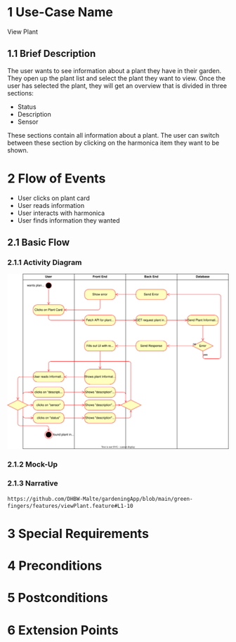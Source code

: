 # 1 Use-Case Name

View Plant

## 1.1 Brief Description

The user wants to see information about a plant they have in their garden. They open up the plant list and select the plant they want to view.
Once the user has selected the plant, they will get an overview that is divided in three sections:

- Status
- Description
- Sensor

These sections contain all information about a plant. The user can switch between these section by clicking on the harmonica item they want to be shown.

# 2 Flow of Events

- User clicks on plant card
- User reads information
- User interacts with harmonica
- User finds information they wanted

## 2.1 Basic Flow

### 2.1.1 Activity Diagram

![UML flowchart](https://github.com/DHBW-Malte/gardeningApp/blob/main/docs/assets/svg/useCaseDiagrams/viewPlant.drawio.svg)

### 2.1.2 Mock-Up

### 2.1.3 Narrative
```
https://github.com/DHBW-Malte/gardeningApp/blob/main/green-fingers/features/viewPlant.feature#L1-10
```
# 3 Special Requirements

# 4 Preconditions

# 5 Postconditions

# 6 Extension Points
